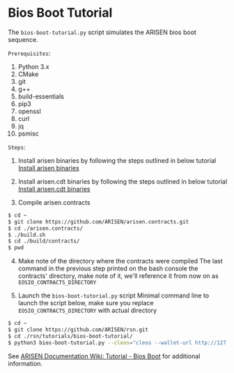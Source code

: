 # Bios Boot Tutorial

The `bios-boot-tutorial.py` script simulates the ARISEN bios boot sequence.

``Prerequisites``:

1. Python 3.x
2. CMake
3. git
4. g++
5. build-essentials
6. pip3
7. openssl
8. curl
9. jq
10. psmisc


``Steps``:

1. Install arisen binaries by following the steps outlined in below tutorial
[Install arisen binaries](https://github.com/ARISEN/rsn#mac-os-x-brew-install)

2. Install arisen.cdt binaries by following the steps outlined in below tutorial
[Install arisen.cdt binaries](https://github.com/ARISEN/arisen.cdt#binary-releases)

3. Compile arisen.contracts

```bash
$ cd ~
$ git clone https://github.com/ARISEN/arisen.contracts.git
$ cd ./arisen.contracts/
$ ./build.sh
$ cd ./build/contracts/
$ pwd

```

4. Make note of the directory where the contracts were compiled
The last command in the previous step printed on the bash console the contracts' directory, make note of it, we'll reference it from now on as `EOSIO_CONTRACTS_DIRECTORY`

5. Launch the `bios-boot-tutorial.py` script
Minimal command line to launch the script below, make sure you replace `EOSIO_CONTRACTS_DIRECTORY` with actual directory

```bash
$ cd ~
$ git clone https://github.com/ARISEN/rsn.git
$ cd ./rsn/tutorials/bios-boot-tutorial/
$ python3 bios-boot-tutorial.py --cleos="cleos --wallet-url http://127.0.0.1:6666 " --nodeos=nodeos --keosd=keosd --contracts-dir="EOSIO_CONTRACTS_DIRECTORY" -w -a
```

See [ARISEN Documentation Wiki: Tutorial - Bios Boot](https://github.com/ARISEN/rsn/wiki/Tutorial-Bios-Boot-Sequence) for additional information.